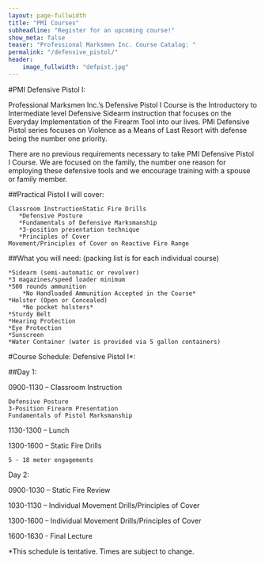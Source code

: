 ```yaml
---
layout: page-fullwidth
title: "PMI Courses"
subheadline: "Register for an upcoming course!"
show_meta: false
teaser: "Professional Marksmen Inc. Course Catalog: "
permalink: "/defensive_pistol/"
header:
    image_fullwidth: "defpist.jpg"
---
```



#PMI Defensive Pistol I:

Professional Marksmen Inc.’s Defensive Pistol I Course is the Introductory to Intermediate level Defensive Sidearm instruction that focuses on the Everyday Implementation of the Firearm Tool into our lives. PMI Defensive Pistol series focuses on Violence as a Means of Last Resort with defense being the number one priority.

There are no previous requirements necessary to take PMI Defensive Pistol I Course. We are focused on the family, the number one reason for employing these defensive tools and we encourage training with a spouse or family member.

##Practical Pistol I will cover:

    Classroom InstructionStatic Fire Drills
       *Defensive Posture
       *Fundamentals of Defensive Marksmanship
       *3-position presentation technique
       *Principles of Cover
    Movement/Principles of Cover on Reactive Fire Range

##What you will need:  (packing list is for each individual course)

    *Sidearm (semi-automatic or revolver)
    *3 magazines/speed loader minimum
    *500 rounds ammunition
        *No Handloaded Ammunition Accepted in the Course*
    *Holster (Open or Concealed)
        *No pocket holsters*
    *Sturdy Belt
    *Hearing Protection
    *Eye Protection
    *Sunscreen
    *Water Container (water is provided via 5 gallon containers)

#Course Schedule:  Defensive Pistol I*:

##Day 1:

0900-1130 – Classroom Instruction

    Defensive Posture
    3-Position Firearm Presentation
    Fundamentals of Pistol Marksmanship

1130-1300 – Lunch

1300-1600 – Static Fire Drills

    5 - 18 meter engagements

Day 2:

0900-1030 – Static Fire Review

1030-1130 – Individual Movement Drills/Principles of Cover

1300-1600 – Individual Movement Drills/Principles of Cover

1600-1630 - Final Lecture

*This schedule is tentative.  Times are subject to change.



 [1]: "http://professionalmarksmen.com/defensive_pistol/
 [2]: #
 [3]: #
 [4]: #
 [5]: #
 [6]: #
 [7]: #
 [8]: #
 [9]: #
 [10]: #